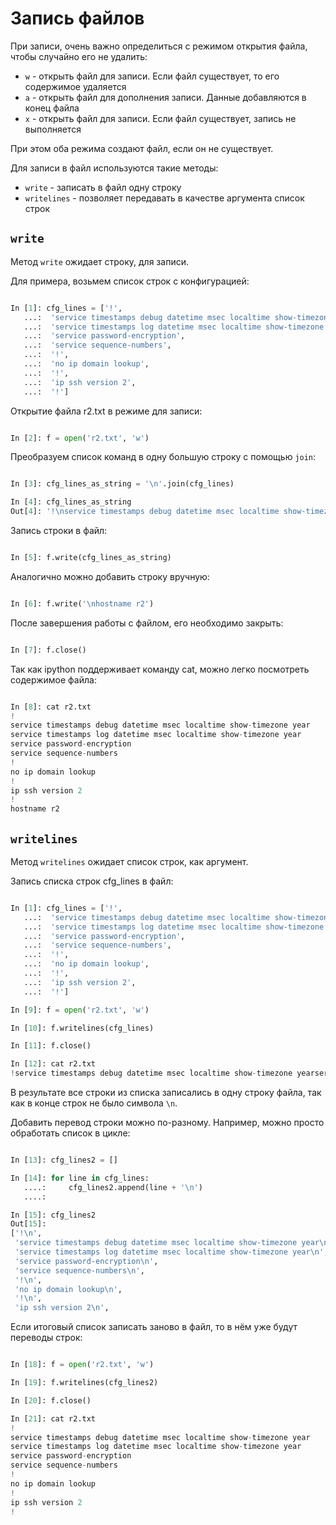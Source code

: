 # Запись файлов

При записи, очень важно определиться с режимом открытия файла, чтобы
случайно его не удалить:

*  ``w`` - открыть файл для записи. Если файл существует, то его
содержимое удаляется
*  ``a`` - открыть файл для дополнения записи. Данные добавляются в
конец файла
*  ``x`` - открыть файл для записи. Если файл существует, запись не выполняется

При этом оба режима создают файл, если он не существует.

Для записи в файл используются такие методы:

*  ``write`` - записать в файл одну строку
*  ``writelines`` - позволяет передавать в качестве аргумента список строк

## ``write``

Метод ``write`` ожидает строку, для записи.

Для примера, возьмем список строк с конфигурацией:

```python

In [1]: cfg_lines = ['!',
   ...:  'service timestamps debug datetime msec localtime show-timezone year',
   ...:  'service timestamps log datetime msec localtime show-timezone year',
   ...:  'service password-encryption',
   ...:  'service sequence-numbers',
   ...:  '!',
   ...:  'no ip domain lookup',
   ...:  '!',
   ...:  'ip ssh version 2',
   ...:  '!']
```

Открытие файла r2.txt в режиме для записи:

```python

In [2]: f = open('r2.txt', 'w')
```

Преобразуем список команд в одну большую строку с помощью ``join``:

```python

In [3]: cfg_lines_as_string = '\n'.join(cfg_lines)

In [4]: cfg_lines_as_string
Out[4]: '!\nservice timestamps debug datetime msec localtime show-timezone year\nservice timestamps log datetime msec localtime show-timezone year\nservice password-encryption\nservice sequence-numbers\n!\nno ip domain lookup\n!\nip ssh version 2\n!'
```

Запись строки в файл:

```python

In [5]: f.write(cfg_lines_as_string)
```

Аналогично можно добавить строку вручную:

```python

In [6]: f.write('\nhostname r2')
```

После завершения работы с файлом, его необходимо закрыть:

```python

In [7]: f.close()
```

Так как ipython поддерживает команду cat, можно легко посмотреть
содержимое файла:

```python

In [8]: cat r2.txt
!
service timestamps debug datetime msec localtime show-timezone year
service timestamps log datetime msec localtime show-timezone year
service password-encryption
service sequence-numbers
!
no ip domain lookup
!
ip ssh version 2
!
hostname r2
```

## ``writelines``

Метод ``writelines`` ожидает список строк, как аргумент.

Запись списка строк cfg_lines в файл:

```python

In [1]: cfg_lines = ['!',
   ...:  'service timestamps debug datetime msec localtime show-timezone year',
   ...:  'service timestamps log datetime msec localtime show-timezone year',
   ...:  'service password-encryption',
   ...:  'service sequence-numbers',
   ...:  '!',
   ...:  'no ip domain lookup',
   ...:  '!',
   ...:  'ip ssh version 2',
   ...:  '!']

In [9]: f = open('r2.txt', 'w')

In [10]: f.writelines(cfg_lines)

In [11]: f.close()

In [12]: cat r2.txt
!service timestamps debug datetime msec localtime show-timezone yearservice timestamps log datetime msec localtime show-timezone yearservice password-encryptionservice sequence-numbers!no ip domain lookup!ip ssh version 2!
```

В результате все строки из списка записались в одну строку файла, так
как в конце строк не было символа ``\n``.

Добавить перевод строки можно по-разному.
Например, можно просто обработать список в цикле:

```python

In [13]: cfg_lines2 = []

In [14]: for line in cfg_lines:
   ....:     cfg_lines2.append(line + '\n')
   ....:

In [15]: cfg_lines2
Out[15]:
['!\n',
 'service timestamps debug datetime msec localtime show-timezone year\n',
 'service timestamps log datetime msec localtime show-timezone year\n',
 'service password-encryption\n',
 'service sequence-numbers\n',
 '!\n',
 'no ip domain lookup\n',
 '!\n',
 'ip ssh version 2\n',
```

Если итоговый список записать заново в файл, то в нём уже
будут переводы строк:

```python

In [18]: f = open('r2.txt', 'w')

In [19]: f.writelines(cfg_lines2)

In [20]: f.close()

In [21]: cat r2.txt
!
service timestamps debug datetime msec localtime show-timezone year
service timestamps log datetime msec localtime show-timezone year
service password-encryption
service sequence-numbers
!
no ip domain lookup
!
ip ssh version 2
!
```
